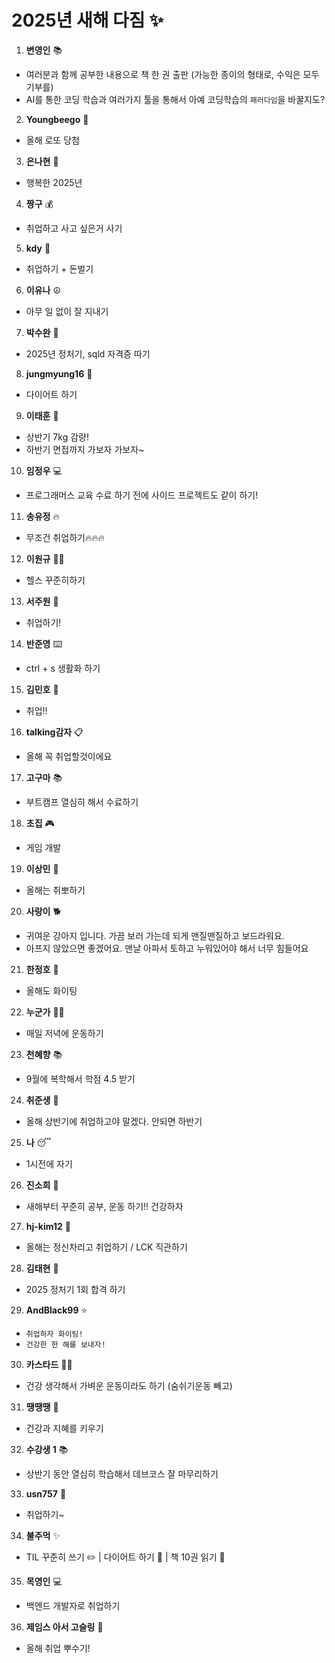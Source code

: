 # 2025년 새해 다짐 ✨

1. **변영인** 📚 
  - 여러분과 함께 공부한 내용으로 책 한 권 출판 (가능한 종이의 형태로, 수익은 모두 기부를)
  - AI를 통한 코딩 학습과 여러가지 툴을 통해서 아예 코딩학습의 `패러다임`을 바꿀지도?

2. **Youngbeego** 🎱
  - 올해 로또 당첨 

3. **은나현** 🌈 
  - 행복한 2025년

4. **짱구** 💰
  - 취업하고 사고 싶은거 사기

5. **kdy** 💼
  - 취업하기 + 돈벌기

6. **이유나** ☮️
  - 아무 일 없이 잘 지내기

7. **박수완** 📝
  - 2025년 정처기, sqld 자격증 따기

8. **jungmyung16** 💪
  - 다이어트 하기

9. **이태훈** 🎯
  - 상반기 7kg 감량!
  - 하반기 면접까지 가보자 가보자~

10. **임정우** 💻
   - 프로그래머스 교육 수료 하기 전에 사이드 프로젝트도 같이 하기!

11. **송유정** 🔥
   - 무조건 취업하기🔥🔥🔥

12. **이원규** 🏋️‍♂️
   - 헬스 꾸준히하기

13. **서주원** 👔
   - 취업하기!

14. **반준영** ⌨️
   - ctrl + s 생활화 하기

15. **김민호** 💼
   - 취업!!

16. **talking감자** 📋
   - 올해 꼭 취업할것이에요

17. **고구마** 📚
   - 부트캠프 열심히 해서 수료하기

18. **초집** 🎮
   - 게임 개발

19. **이상민** 💪
   - 올해는 취뽀하기

20. **사랑이** 🐕
   - 귀여운 강아지 입니다. 가끔 보러 가는데 되게 맨질맨질하고 보드라워요. 
   - 아프지 않았으면 좋겠어요. 맨날 아파서 토하고 누워있어야 해서 너무 힘들어요

21. **한정호** 💫
   - 올해도 화이팅

22. **누군가** 🏃‍♀️
   - 매일 저녁에 운동하기

23. **천혜향** 📚
   - 9월에 복학해서 학점 4.5 받기

24. **취준생** 💼
   - 올해 상반기에 취업하고야 말겠다. 안되면 하반기

25. **나** 😴
   - 1시전에 자기

26. **진소희** 💪
   - 새해부터 꾸준히 공부, 운동 하기!! 건강하자

27. **hj-kim12** 🎯
   - 올해는 정신차리고 취업하기 / LCK 직관하기

28. **김태현** 📝
   - 2025 정처기 1회 합격 하기

29. **AndBlack99** ⭐
   - `취업하자 화이팅!`
   - `건강한 한 해를 보내자!`

30. **카스타드** 🏃‍♂️
   - 건강 생각해서 가벼운 운동이라도 하기 (숨쉬기운동 빼고)

31. **땡땡땡** 🧠
   - 건강과 지혜를 키우기

32. **수강생 1** 📚
   - 상반기 동안 열심히 학습해서 데브코스 잘 마무리하기

33. **usn757** 💼
   - 취업하기~

34. **불주먹** ✨
   - TIL 꾸준히 쓰기 ✏️ | 다이어트 하기 🏅 | 책 10권 읽기 📖

35. **목영인** 💻
   - 백엔드 개발자로 취업하기

36. **제임스 아서 고슬링** 🚀
   - 올해 취업 뿌수기!
